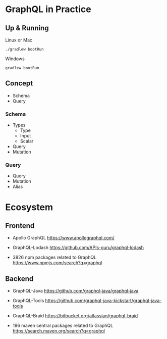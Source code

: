 # GraphQL in Practice 

## Up & Running


Linux or Mac
```shell
./gradlew bootRun
```

Windows
```
gradlew bootRun
```

## Concept

- Schema
- Query

### Schema

- Types
  - Type
  - Input
  - Scalar
- Query
- Mutation

### Query

- Query
- Mutation
- Alias

# Ecosystem

## Frontend

- Apollo GraphQL https://www.apollographql.com/
- GraphQL-Lodash https://github.com/APIs-guru/graphql-lodash

- 3826 npm packages related to GraphQL https://www.npmjs.com/search?q=graphql

## Backend

- GraphQL-Java https://github.com/graphql-java/graphql-java
- GraphQL-Tools https://github.com/graphql-java-kickstart/graphql-java-tools
- GraphQL-Braid https://bitbucket.org/atlassian/graphql-braid

- 196 maven central packages related to GraphQL https://search.maven.org/search?q=graphql
